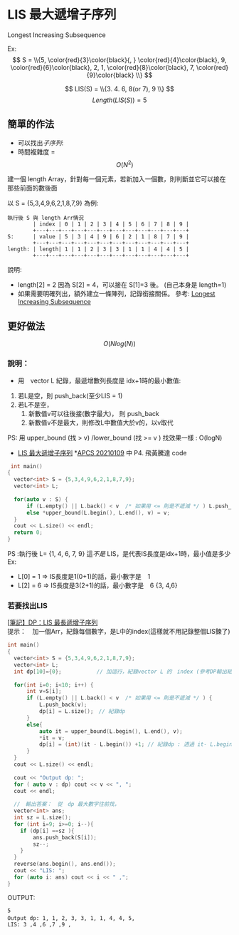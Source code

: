 # LIS 最大遞增子序列

Longest Increasing Subsequence

Ex:
$$ S = \\{5, \color{red}{3}\color{black}{, } \color{red}{4}\color{black}, 9, \color{red}{6}\color{black}, 2, 1, \color{red}{8}\color{black}, 7, \color{red}{9}\color{black} \\} $$

$$ LIS(S) = \\{3. 4. 6, 8(or 7), 9 \\} $$
$$ Length(LIS(S)) = 5 $$

## 簡單的作法
* 可以找出*子序列*:
* 時間複雜度 = $$O(N^2)$$

建一個 length Array，針對每一個元素，若新加入一個數，則判斷並它可以接在那些前面的數後面

以 S = {5,3,4,9,6,2,1,8,7,9} 為例:
```
執行後 S 與 length Arr情況
        | index | 0 | 1 | 2 | 3 | 4 | 5 | 6 | 7 | 8 | 9 |
        +---+---+---+---+---+---+---+---+---+---+---+---+
S:      | value | 5 | 3 | 4 | 9 | 6 | 2 | 1 | 8 | 7 | 9 |
        +---+---+---+---+---+---+---+---+---+---+---+---+
length: | length| 1 | 1 | 2 | 3 | 3 | 1 | 1 | 4 | 4 | 5 |
        +---+---+---+---+---+---+---+---+---+---+---+---+
```
說明:  
 * length[2] = 2 因為 S[2] = 4，可以接在 S[1]=3 後。 (自己本身是 length=1)
 * 如果需要明確列出，額外建立一條陣列，記錄銜接關係。
參考: [Longest Increasing Subsequence](http://web.ntnu.edu.tw/~algo/Subsequence.html)


## 更好做法
$$O(N log(N)) $$

### 說明：
* 用　vector L 紀錄，最遞增數列長度是 idx+1時的最小數值:
 1. 若L是空，則 push_back(至少LIS = 1)
 2. 若L不是空，
    1. 新數值v可以往後接(數字最大)， 則 push_back
    2. 新數值v不是最大，則修改L中數值大於v的，以v取代

PS: 用 upper_bound (找 > v) /lower_bound (找 >= v ) 找效果一樣 : O(logN)

* [LIS 最大遞增子序列](https://bear-1111.medium.com/longest-increasing-subsequence-lis-dp-1211fc7933f6)
*[APCS 20210109](https://hackmd.io/@gtcoding/BJwy6bPCP) 中 P4. 飛黃騰達 code

```c++
 int main()
{
  vector<int> S = {5,3,4,9,6,2,1,8,7,9};
  vector<int> L;
  
  for(auto v : S) {
      if (L.empty() || L.back() < v  /* 如果用 <= 則是不遞減 */ ) L.push_back(v);
      else *upper_bound(L.begin(), L.end(), v) = v;
  }
  cout << L.size() << endl;
  return 0;
}
```
PS :執行後 L= {1, 4, 6, 7, 9} 這*不是* LIS，是代表IS長度是idx+1時，最小值是多少
Ex: 
* L[0] = 1 => IS長度是1(0+1)的話，最小數字是　1
* L[2] = 6 => IS長度是3(2+1)的話，最小數字是　6 {3, 4,6}


### 若要找出LIS
[[筆記】DP：LIS 最長遞增子序列](https://yuihuang.com/dp-lis/)  
提示：　加一個Arr，紀錄每個數字，是L中的index(這樣就不用記錄整個LIS鍊了)
```c++
int main()
{
  vector<int> S = {5,3,4,9,6,2,1,8,7,9};
  vector<int> L;
  int dp[10]={0};           // 加這行，紀錄vector L 的　index (參考DP輸出結果)
  
  for(int i=0; i<10; i++) {
      int v=S[i];
      if (L.empty() || L.back() < v  /* 如果用 <= 則是不遞減 */ ) {
          L.push_back(v);
          dp[i] = L.size();　// 紀錄dp
      }
      else{
          auto it = upper_bound(L.begin(), L.end(), v);
          *it = v;
          dp[i] = (int)(it - L.begin()) +1; // 紀錄dp : 透過 it- L.begin() +　1　找出
      }
  }
  cout << L.size() << endl;
  
  cout << "Output dp: ";　　
  for ( auto v : dp) cout << v << ", "; 　
  cout << endl;
 
  //　輸出答案：　從　dp 最大數字往前找，
  vector<int> ans;
  int sz = L.size();
  for (int i=9; i>=0; i--){
    if (dp[i] ==sz ){
        ans.push_back(S[i]);
        sz--;
    }
  }
  reverse(ans.begin(), ans.end());
  cout << "LIS: ";
  for (auto i: ans) cout << i << " ,";
}
```
OUTPUT:
```
5
Output dp: 1, 1, 2, 3, 3, 1, 1, 4, 4, 5, 　
LIS: 3 ,4 ,6 ,7 ,9 , 
```